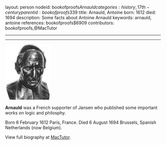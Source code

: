 layout: person
nodeid: bookofproofs$Arnauld
categories: history,17th-century
parentid: bookofproofs$339
title: Arnauld, Antoine
born: 1612
died: 1694
description: Some facts about Antoine Arnauld
keywords: arnauld, antoine
references: bookofproofs$6909
contributors: bookofproofs,@MacTutor

---


---

![Arnauld.jpg](https://github.com/bookofproofs/bookofproofs.github.io/blob/main/_sources/_assets/images/portraits/Arnauld.jpg?raw=true)

**Arnauld** was a French supporter of Jansen who published some important works on logic and philosphy.

Born 6 February 1612 Paris, France. Died 6 August 1694 Brussels, Spanish Netherlands (now Belgium).


View full biography at [MacTutor](https://mathshistory.st-andrews.ac.uk/Biographies/Arnauld/).